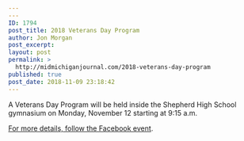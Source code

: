 ```yaml
---
---
ID: 1794
post_title: 2018 Veterans Day Program
author: Jon Morgan
post_excerpt:
layout: post
permalink: >
  http://midmichiganjournal.com/2018-veterans-day-program
published: true
post_date: 2018-11-09 23:18:42
---
```

A Veterans Day Program will be held inside the Shepherd High School gymnasium on Monday, November 12 starting at 9:15 a.m.

<a href="https://www.facebook.com/events/2274714059425665/">For more details, follow the Facebook event</a>.